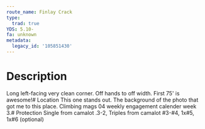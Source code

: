 ```yaml
---
route_name: Finlay Crack
type:
  trad: true
YDS: 5.10-
fa: unknown
metadata:
  legacy_id: '105851430'
---
```

# Description
Long left-facing very clean corner. Off hands to off width. First 75' is awesome!# Location
This one stands out. The background of the photo that got me to this place. Climbing mags 04 weekly engagement calender week 3.# Protection
Single from camalot .3-2, Triples from camalot #3-#4, 1x#5, 1x#6 (optional)